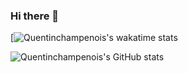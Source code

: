### Hi there 👋

<!--
**Quentinchampenois/Quentinchampenois** is a ✨ _special_ ✨ repository because its `README.md` (this file) appears on your GitHub profile.

Here are some ideas to get you started:

- 🔭 I’m currently working on ...
- 🌱 I’m currently learning ...
- 👯 I’m looking to collaborate on ...
- 🤔 I’m looking for help with ...
- 💬 Ask me about ...
- 📫 How to reach me: ...
- 😄 Pronouns: ...
- ⚡ Fun fact: ...
-->


[![Quentinchampenois's wakatime stats](https://github-readme-stats.vercel.app/api/wakatime?username=quentinchampenois)

![Quentinchampenois's GitHub stats](https://github-readme-stats.vercel.app/api?username=quentinchampenois&show_icons=true)
